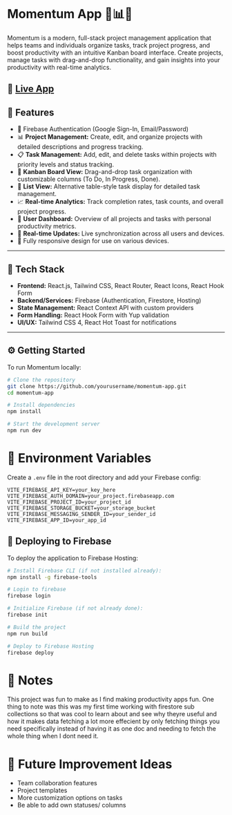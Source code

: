# Momentum App 🚀📊✨

Momentum is a modern, full-stack project management application that helps teams and individuals organize tasks, track project progress, and boost productivity with an intuitive Kanban board interface. Create projects, manage tasks with drag-and-drop functionality, and gain insights into your productivity with real-time analytics.

## 🔗 [Live App](https://your-momentum-app.web.app/)

## 🚀 Features

- 🔐 Firebase Authentication (Google Sign-In, Email/Password)
- 📊 **Project Management:** Create, edit, and organize projects with detailed descriptions and progress tracking.
- 📋 **Task Management:** Add, edit, and delete tasks within projects with priority levels and status tracking.
- 🎯 **Kanban Board View:** Drag-and-drop task organization with customizable columns (To Do, In Progress, Done).
- 📝 **List View:** Alternative table-style task display for detailed task management.
- 📈 **Real-time Analytics:** Track completion rates, task counts, and overall project progress.
- 📱 **User Dashboard:** Overview of all projects and tasks with personal productivity metrics.
- 🔄 **Real-time Updates:** Live synchronization across all users and devices.
- 📱 Fully responsive design for use on various devices.

---

## 🧰 Tech Stack

- **Frontend:** React.js, Tailwind CSS, React Router, React Icons, React Hook Form
- **Backend/Services:** Firebase (Authentication, Firestore, Hosting)
- **State Management:** React Context API with custom providers
- **Form Handling:** React Hook Form with Yup validation
- **UI/UX:** Tailwind CSS 4, React Hot Toast for notifications

---

## ⚙️ Getting Started

To run Momentum locally:

```bash
# Clone the repository
git clone https://github.com/yourusername/momentum-app.git
cd momentum-app

# Install dependencies
npm install

# Start the development server
npm run dev
```

# 🔑 Environment Variables

Create a `.env` file in the root directory and add your Firebase config:

```env
VITE_FIREBASE_API_KEY=your_key_here
VITE_FIREBASE_AUTH_DOMAIN=your_project.firebaseapp.com
VITE_FIREBASE_PROJECT_ID=your_project_id
VITE_FIREBASE_STORAGE_BUCKET=your_storage_bucket
VITE_FIREBASE_MESSAGING_SENDER_ID=your_sender_id
VITE_FIREBASE_APP_ID=your_app_id
```

## 🚀 Deploying to Firebase

To deploy the application to Firebase Hosting:

```bash
# Install Firebase CLI (if not installed already):
npm install -g firebase-tools

# Login to firebase
firebase login

# Initialize Firebase (if not already done):
firebase init

# Build the project
npm run build

# Deploy to Firebase Hosting
firebase deploy
```

# 📝 Notes

This project was fun to make as I find making productivity apps fun. One thing to note was this was my first time working with firestore sub collections so that was cool to learn about and see why theyre useful and how it makes data fetching a lot more effecient by only fetching things you need specifically instead of having it as one doc and needing to fetch the whole thing when I dont need it.

# 📌 Future Improvement Ideas

- Team collaboration features
- Project templates
- More customization options on tasks
- Be able to add own statuses/ columns
